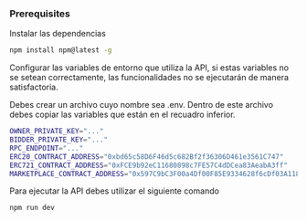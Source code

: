 ### Prerequisites

Instalar las dependencias

```sh
npm install npm@latest -g
```

Configurar las variables de entorno que utiliza la API, si estas variables no se setean correctamente, las funcionalidades no se ejecutarán de manera satisfactoria.

Debes crear un archivo cuyo nombre sea .env. Dentro de este archivo debes copiar las variables que están en el recuadro inferior. 

```sh
OWNER_PRIVATE_KEY="..."
BIDDER_PRIVATE_KEY="..."
RPC_ENDPOINT="..."
ERC20_CONTRACT_ADDRESS="0xbd65c58D6F46d5c682Bf2f36306D461e3561C747" 
ERC721_CONTRACT_ADDRESS="0xFCE9b92eC11680898c7FE57C4dDCea83AeabA3ff"
MARKETPLACE_CONTRACT_ADDRESS="0x597C9bC3F00a4Df00F85E9334628f6cDf03A1184"
```

Para ejecutar la API debes utilizar el siguiente comando

```sh
npm run dev
  ```